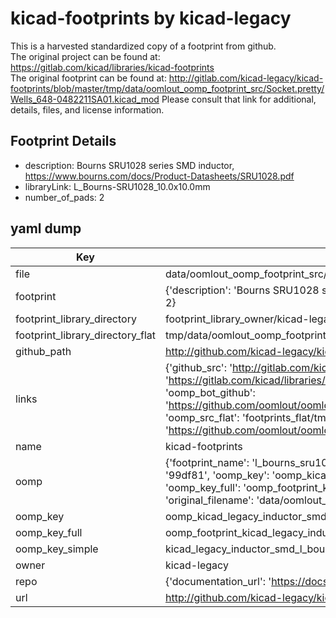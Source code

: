 # kicad-footprints by kicad-legacy  
This is a harvested standardized copy of a footprint from github.  
The original project can be found at:  
https://gitlab.com/kicad/libraries/kicad-footprints  
The original footprint can be found at:
http://gitlab.com/kicad-legacy/kicad-footprints/blob/master/tmp/data/oomlout_oomp_footprint_src/Socket.pretty/Wells_648-0482211SA01.kicad_mod
Please consult that link for additional, details, files, and license information.  
## Footprint Details
* description: Bourns SRU1028 series SMD inductor, https://www.bourns.com/docs/Product-Datasheets/SRU1028.pdf  
* libraryLink: L_Bourns-SRU1028_10.0x10.0mm  
* number_of_pads: 2  
## yaml dump  
| Key | Value |  
| --- | --- |  
| file | data/oomlout_oomp_footprint_src/kicad-footprints/Inductor_SMD.pretty/L_Bourns-SRU1028_10.0x10.0mm.kicad_mod |  
| footprint | {'description': 'Bourns SRU1028 series SMD inductor, https://www.bourns.com/docs/Product-Datasheets/SRU1028.pdf', 'libraryLink': 'L_Bourns-SRU1028_10.0x10.0mm', 'number_of_pads': 2} |  
| footprint_library_directory | footprint_library_owner/kicad-legacy_kicad-footprints |  
| footprint_library_directory_flat | tmp/data/oomlout_oomp_footprint_src/footprints_flat/kicad_legacy_inductor_smd_l_bourns_sru1028_10_0x10_0mm/working |  
| github_path | http://github.com/kicad-legacy/kicad-footprints/blob/master/tmp/data/oomlout_oomp_footprint_src/Inductor_SMD.pretty/L_Bourns-SRU1028_10.0x10.0mm.kicad_mod |  
| links | {'github_src': 'http://gitlab.com/kicad-legacy/kicad-footprints/blob/master/tmp/data/oomlout_oomp_footprint_src/Socket.pretty/Wells_648-0482211SA01.kicad_mod', 'github_src_repo': 'https://gitlab.com/kicad/libraries/kicad-footprints', 'oomp_bot': 'tmp/data/oomlout_oomp_footprint_src/footprints/kicad_legacy_inductor_smd_l_bourns_sru1028_10_0x10_0mm/working', 'oomp_bot_github': 'https://github.com/oomlout/oomlout_oomp_footprint_bot/tree/main/tmp/data/oomlout_oomp_footprint_src/footprints/kicad_legacy_inductor_smd_l_bourns_sru1028_10_0x10_0mm/working', 'oomp_src_flat': 'footprints_flat/tmp/data/oomlout_oomp_footprint_src/footprints_flat/kicad_legacy_inductor_smd_l_bourns_sru1028_10_0x10_0mm/working', 'oomp_src_flat_github': 'https://github.com/oomlout/oomlout_oomp_footprint_src/tree/main/tmp/data/oomlout_oomp_footprint_src/footprints_flat/kicad_legacy_inductor_smd_l_bourns_sru1028_10_0x10_0mm/working'} |  
| name | kicad-footprints |  
| oomp | {'footprint_name': 'l_bourns_sru1028_10_0x10_0mm', 'library_name': 'inductor_smd', 'md5': '99df81805ffd6e7a41c4cb9de6816533', 'md5_10': '99df81805f', 'md5_5': '99df8', 'md5_6': '99df81', 'oomp_key': 'oomp_kicad_legacy_inductor_smd_l_bourns_sru1028_10_0x10_0mm', 'oomp_key_extra': 'oomp_footprint_kicad_legacy_inductor_smd_l_bourns_sru1028_10_0x10_0mm', 'oomp_key_full': 'oomp_footprint_kicad_legacy_inductor_smd_l_bourns_sru1028_10_0x10_0mm_99df81', 'oomp_key_simple': 'kicad_legacy_inductor_smd_l_bourns_sru1028_10_0x10_0mm', 'original_filename': 'data/oomlout_oomp_footprint_src/kicad-footprints/Inductor_SMD.pretty/L_Bourns-SRU1028_10.0x10.0mm.kicad_mod', 'owner_name': 'kicad_legacy'} |  
| oomp_key | oomp_kicad_legacy_inductor_smd_l_bourns_sru1028_10_0x10_0mm |  
| oomp_key_full | oomp_footprint_kicad_legacy_inductor_smd_l_bourns_sru1028_10_0x10_0mm |  
| oomp_key_simple | kicad_legacy_inductor_smd_l_bourns_sru1028_10_0x10_0mm |  
| owner | kicad-legacy |  
| repo | {'documentation_url': 'https://docs.github.com/rest/repos/repos#get-a-repository', 'message': 'Not Found'} |  
| url | http://github.com/kicad-legacy/kicad-footprints |  

